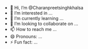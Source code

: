 - 👋 Hi, I’m @Charanpreetsinghkhalsa
- 👀 I’m interested in ...
- 🌱 I’m currently learning ...
- 💞️ I’m looking to collaborate on ...
- 📫 How to reach me ...
- 😄 Pronouns: ...
- ⚡ Fun fact: ...

<!---
Charanpreetsinghkhalsa/Charanpreetsinghkhalsa is a ✨ special ✨ repository because its `README.md` (this file) appears on your GitHub profile.
You can click the Preview link to take a look at your changes.
--->
